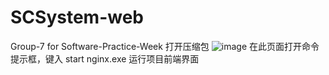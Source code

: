 # SCSystem-web
Group-7 for Software-Practice-Week
打开压缩包
![image](https://github.com/Lccc77/SCSystem-web/assets/115209887/c2a1897a-35b2-4216-94cf-af6d735d6f8b)
在此页面打开命令提示框，键入 start nginx.exe 运行项目前端界面
